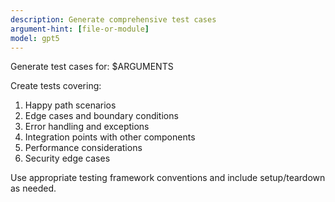 ```yaml
---
description: Generate comprehensive test cases
argument-hint: [file-or-module]
model: gpt5
---
```


Generate test cases for: $ARGUMENTS

Create tests covering:

1. Happy path scenarios
2. Edge cases and boundary conditions
3. Error handling and exceptions
4. Integration points with other components
5. Performance considerations
6. Security edge cases

Use appropriate testing framework conventions and include setup/teardown as needed.
